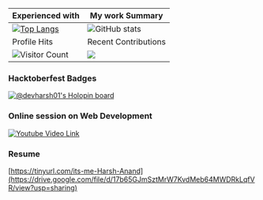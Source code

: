 
 Experienced with | My work Summary
----------------------|------------------
[![Top Langs](https://github-readme-stats-git-masterrstaa-rickstaa.vercel.app/api/top-langs/?username=its-me-Harsh-Anand&theme=radical)](https://github.com/anuraghazra/github-readme-stats) |![ GitHub stats](https://github-readme-stats-git-masterrstaa-rickstaa.vercel.app/api?username=its-me-Harsh-Anand&show_icons=true&theme=radical)  
 Profile Hits | Recent Contributions
![Visitor Count](https://profile-counter.glitch.me/{its-me-Harsh-Anand}/count.svg) | ![](https://github-profile-summary-cards.vercel.app/api/cards/profile-details?username=its-me-Harsh-Anand&theme=radical)

### Hacktoberfest Badges
[![@devharsh01's Holopin board](https://holopin.io/api/user/board?user=devharsh01)](https://holopin.io/@devharsh01)

### Online session on Web Development
[![Youtube Video Link](https://img.youtube.com/vi/qbfMmuJWRY4/0.jpg)](https://www.youtube.com/watch?v=qbfMmuJWRY4)

### Resume
[https://tinyurl.com/its-me-Harsh-Anand](https://drive.google.com/file/d/17b65GJmSztMrW7KvdMeb64MWDRkLqfVR/view?usp=sharing)
<!--
**its-me-Harsh-Anand/its-me-Harsh-Anand** is a ✨ _special_ ✨ repository because its `README.md` (this file) appears on your GitHub profile.

Here are some ideas to get you started:

- 🔭 I’m currently working on ...
- 🌱 I’m currently learning ...
- 👯 I’m looking to collaborate on ...
- 🤔 I’m looking for help with ...
- 💬 Ask me about ...
- 📫 How to reach me: ...
- 😄 Pronouns: ...
- ⚡ Fun fact: ...
-->
